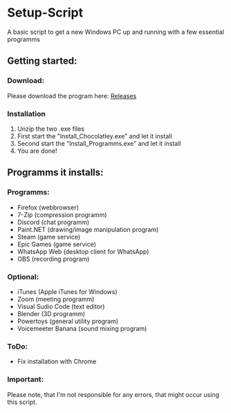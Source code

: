 # Setup-Script
A basic script to get a new Windows PC up and running with a few essential programms

## Getting started:

### Download:
Please download the program here:
[Releases](https://github.com/ellwoodb/Windows-Setup-Script/releases)

### Installation
1. Unzip the two .exe files
2. First start the "Install_Chocolatley.exe" and let it install
3. Second start the "Install_Programms.exe" and let it install
4. You are done!

## Programms it installs:

### Programms:
- Firefox (webbrowser)
- 7-Zip (compression programm)
- Discord (chat programm)
- Paint.NET (drawing/image manipulation program)
- Steam (game service)
- Epic Games (game service)
- WhatsApp Web (desktop client for WhatsApp)
- OBS (recording program)

### Optional:
- iTunes (Apple iTunes for Windows)
- Zoom (meeting programm)
- Visual Sudio Code (text editor)
- Blender (3D programm)
- Powertoys (general utility program)
- Voicemeeter Banana (sound mixing program)

### ToDo:
- Fix installation with Chrome

### Important:
Please note, that I'm not responsible for any errors, that might occur using this script.
